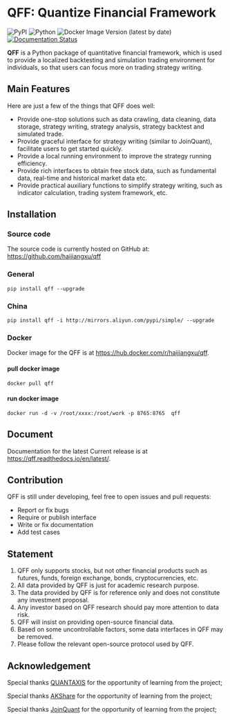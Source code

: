 # QFF: Quantize Financial Framework

![PyPI](https://img.shields.io/pypi/v/qff)
![Python](https://img.shields.io/pypi/pyversions/qff.svg)
![Docker Image Version (latest by date)](https://img.shields.io/docker/v/haijiangxu/qff)
[![Documentation Status](https://readthedocs.org/projects/qff/badge/?version=latest)](https://qff.readthedocs.io/en/latest/?badge=latest)



**QFF** is a Python package of quantitative financial framework, which is used to provide a localized backtesting and simulation trading environment for individuals, so that users can focus more on trading strategy writing.

## Main Features
Here are just a few of the things that QFF does well:
+ Provide one-stop solutions such as data crawling, data cleaning, data storage, strategy writing, strategy analysis, strategy backtest and simulated trade.
+ Provide graceful interface for strategy writing (similar to JoinQuant), facilitate users to get started quickly.
+ Provide a local running environment to improve the strategy running efficiency.
+ Provide rich interfaces to obtain free stock data, such as fundamental data, real-time and historical market data etc.
+ Provide practical auxiliary functions to simplify strategy writing, such as indicator calculation, trading system framework, etc.

## Installation
### Source code
The source code is currently hosted on GitHub at: https://github.com/haijiangxu/qff

### General

```shell
pip install qff --upgrade
```

### China

```shell
pip install qff -i http://mirrors.aliyun.com/pypi/simple/ --upgrade
```

### Docker

Docker image for the QFF is at https://hub.docker.com/r/haijiangxu/qff.

#### pull docker image
```shell
docker pull qff
```

#### run docker image
```shell
docker run -d -v /root/xxxx:/root/work -p 8765:8765  qff
```



## Document

Documentation for the latest Current release is at https://qff.readthedocs.io/en/latest/. 


## Contribution
QFF is still under developing, feel free to open issues and pull requests:

+ Report or fix bugs
+ Require or publish interface
+ Write or fix documentation
+ Add test cases
  

## Statement

1. QFF only supports stocks, but not other financial products such as futures, funds, foreign exchange, bonds, cryptocurrencies, etc.
2. All data provided by QFF is just for academic research purpose.
3. The data provided by QFF is for reference only and does not constitute any investment proposal.
4. Any investor based on QFF research should pay more attention to data risk.
5. QFF will insist on providing open-source financial data.
6. Based on some uncontrollable factors, some data interfaces in QFF may be removed.
7. Please follow the relevant open-source protocol used by QFF.

## Acknowledgement

Special thanks [QUANTAXIS](https://github.com/QUANTAXIS/QUANTAXIS) for the opportunity of learning from the project;

Special thanks [AKShare](https://github.com/akfamily/akshare) for the opportunity of learning from the project;

Special thanks [JoinQuant](https://www.joinquant.com) for the opportunity of learning from the project;


